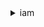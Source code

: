 <details><summary>iam</summary><blockquote>
- <details><summary>add-client-id-to-open-id-connect-provider</summary><blockquote>
  * --open-id-connect-provider-arn
  * --client-id
  * --cli-input-json
  * --cli-input-yaml
  * --generate-cli-skeleton
  ```bash
  aws iam get-user
  ```
  ```json
  {
    "User": {
      "Path": "/",
      "UserName": "yossi",
      "UserId": "H3QEKM7OYVSR7WK]8JMSLC",
      "Arn": "arn:aws:iam::3006870281094:user/yossi",
      "CreateDate": "2021-12-12T08:37:02+00:00"
    }
  }
  ```
- <details><summary>add-role-to-instance-profile</summary><blockquote>
  * --instance-profile-name
  * --role-name
  * --cli-input-json
  * --cli-input-yaml
  * --generate-cli-skeleton
</blockquote></details>
</blockquote></details>
</blockquote></details>

